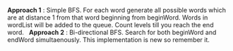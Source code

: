 **Approach 1** : Simple BFS. For each word generate all possible words which are at distance 1 from that word beginning from beginWord. Words in wordList will be added to the queue. Count levels till you reach the end word.
​
​
**Approach 2** : Bi-directional BFS. Search for both beginWord and endWord simultaenously. This implementation is new so remember it.